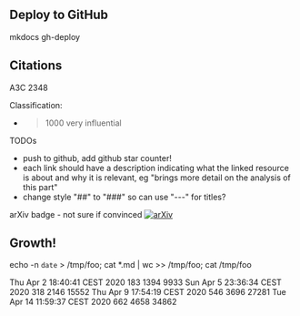 Deploy to GitHub
---

mkdocs gh-deploy

Citations
---

A3C 2348

Classification:
- >1000 very influential


TODOs
- push to github, add github star counter!
- each link should have a description indicating what the linked resource is about and why it is relevant, eg "brings more detail on the analysis of this part"
- change style "##" to "###" so can use "---" for titles?


arXiv badge - not sure if convinced
[![arXiv](https://img.shields.io/badge/cs.LG-arXiv%3A1707.06347-B31B1B.svg)](https://arxiv.org/abs/1611.01224)

Growth!
---
echo -n `date` > /tmp/foo; cat *.md | wc >> /tmp/foo; cat /tmp/foo

Thu Apr 2 18:40:41 CEST 2020     183    1394    9933
Sun Apr 5 23:36:34 CEST 2020     318    2146   15552
Thu Apr 9 17:54:19 CEST 2020     546    3696   27281
Tue Apr 14 11:59:37 CEST 2020     662    4658   34862